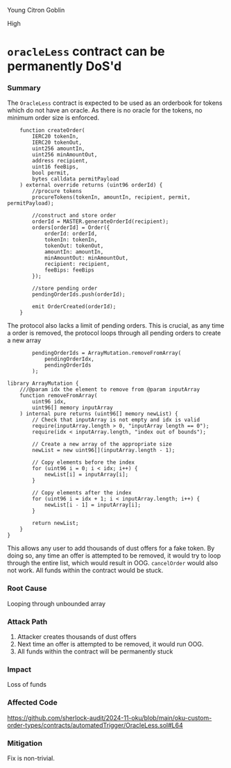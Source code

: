 Young Citron Goblin

High

# `oracleLess` contract can be permanently DoS'd

### Summary
The `OracleLess` contract is expected to be used as an orderbook for tokens which do not have an oracle. As there is no oracle for the tokens, no minimum order size is enforced.

```solidity
    function createOrder(
        IERC20 tokenIn,
        IERC20 tokenOut,
        uint256 amountIn,
        uint256 minAmountOut,
        address recipient,
        uint16 feeBips,
        bool permit,
        bytes calldata permitPayload
    ) external override returns (uint96 orderId) {
        //procure tokens
        procureTokens(tokenIn, amountIn, recipient, permit, permitPayload);

        //construct and store order
        orderId = MASTER.generateOrderId(recipient);
        orders[orderId] = Order({
            orderId: orderId,
            tokenIn: tokenIn,
            tokenOut: tokenOut,
            amountIn: amountIn,
            minAmountOut: minAmountOut,
            recipient: recipient,
            feeBips: feeBips
        });

        //store pending order
        pendingOrderIds.push(orderId);

        emit OrderCreated(orderId);
    }
```

The protocol also lacks a limit of pending orders. This is crucial, as any time a order is removed, the protocol loops through all pending orders to create a new array

```solidity
        pendingOrderIds = ArrayMutation.removeFromArray(
            pendingOrderIdx,
            pendingOrderIds
        );
```

```solidity
library ArrayMutation {
    ///@param idx the element to remove from @param inputArray
    function removeFromArray(
        uint96 idx,
        uint96[] memory inputArray
    ) internal pure returns (uint96[] memory newList) {
        // Check that inputArray is not empty and idx is valid
        require(inputArray.length > 0, "inputArray length == 0");
        require(idx < inputArray.length, "index out of bounds");

        // Create a new array of the appropriate size
        newList = new uint96[](inputArray.length - 1);

        // Copy elements before the index
        for (uint96 i = 0; i < idx; i++) {
            newList[i] = inputArray[i];
        }

        // Copy elements after the index
        for (uint96 i = idx + 1; i < inputArray.length; i++) {
            newList[i - 1] = inputArray[i];
        }

        return newList;
    }
}
```

This allows any user to add thousands of dust offers for a fake token. By doing so, any time an offer is attempted to be removed, it would try to loop through the entire list, which would result in OOG. `cancelOrder` would also not work. All funds within the contract would be stuck.

### Root Cause
Looping through unbounded array

### Attack Path
1. Attacker creates thousands of dust offers
2. Next time an offer is attempted to be removed, it would run OOG.
3. All funds within the contract will be permanently stuck

### Impact
Loss of funds

### Affected Code
https://github.com/sherlock-audit/2024-11-oku/blob/main/oku-custom-order-types/contracts/automatedTrigger/OracleLess.sol#L64

### Mitigation
Fix is non-trivial.